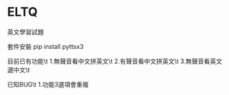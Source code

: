 # ELTQ
英文學習試題

套件安裝
pip install pyttsx3

目前已有功能\t
1.無聲音看中文拼英文\t
2.有聲音看中文拼英文\t
3.無聲音看英文選中文\t

已知BUG\t
1.功能3選項會重複
